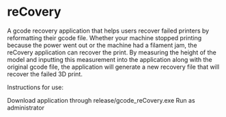 # reCovery
A gcode recovery application that helps users recover failed printers by reformatting their gcode file. 
Whether your machine stopped printing because the power went out or the machine had a filament jam, the reCovery application can recover the print. By measuring the height of the model and inputting this measurement into the application along with the original gcode file, the application will generate a new recovery file that will recover the failed 3D print. 

Instructions for use:

Download application through release/gcode_reCovery.exe
Run as administrator
